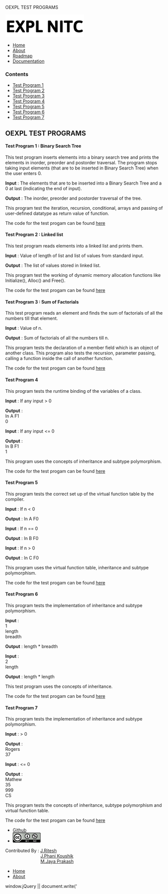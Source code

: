OEXPL TEST PROGRAMS  

[![](img/logo.png)](index.html)

*   [Home](index.html)
*   [About](about.html)
*   [Roadmap](roadmap.html)
*   [Documentation](documentation.html)

### Contents

*   [Test Program 1](#test1)
*   [Test Program 2](#test2)
*   [Test Program 3](#test3)
*   [Test Program 4](#test4)
*   [Test Program 5](#test5)
*   [Test Program 6](#test6)
*   [Test Program 7](#test7)

OEXPL TEST PROGRAMS
-------------------

#### Test Program 1 : Binary Search Tree

This test program inserts elements into a binary search tree and prints the elements in inorder, preorder and postorder traversal. The program stops taking input elements (that are to be inserted in Binary Search Tree) when the user enters 0.

**Input** : The elements that are to be inserted into a Binary Search Tree and a 0 at last (indicating the end of input).

**Output** : The inorder, preorder and postorder traversal of the tree.

This program test the iteration, recursion, conditional, arrays and passing of user-defined datatype as return value of function.

The code for the test progam can be found [here](oexpltestprograms/test1.html)

#### Test Program 2 : Linked list

This test program reads elements into a linked list and prints them.

**Input** : Value of length of list and list of values from standard input.

**Output** : The list of values stored in linked list.

This program test the working of dynamic memory allocation functions like Initialize(), Alloc() and Free().

The code for the test progam can be found [here](oexpltestprograms/test2.html)

#### Test Program 3 : Sum of Factorials

This test program reads an element and finds the sum of factorials of all the numbers till that element.

**Input** : Value of n.

**Output** : Sum of factorials of all the numbers till n.

This program tests the declaration of a member field which is an object of another class. This program also tests the recursion, parameter passing, calling a function inside the call of another function.

The code for the test progam can be found [here](oexpltestprograms/test3.html)

#### Test Program 4

This program tests the runtime binding of the variables of a class.

**Input** : If any input > 0

**Output** :  
In A F1  
0

**Input** : If any input <= 0

**Output** :  
In B F1  
1

This program uses the concepts of inheritance and subtype polymorphism.

The code for the test progam can be found [here](oexpltestprograms/test4.html)

#### Test Program 5

This program tests the correct set up of the virtual function table by the compiler.

**Input** : If n < 0

**Output** : In A F0

**Input** : If n == 0

**Output** : In B F0

**Input** : If n > 0

**Output** : In C F0

This program uses the virtual function table, inheritance and subtype polymorphism.

The code for the test progam can be found [here](oexpltestprograms/test5.html)

#### Test Program 6

This program tests the implementation of inheritance and subtype polymorphism.

**Input** :  
1  
length  
breadth

**Output** : length \* breadth

**Input** :  
2  
length

**Output** : length \* length

This test program uses the concepts of inheritance.

The code for the test progam can be found [here](oexpltestprograms/test6.html)

#### Test Program 7

This program tests the implementation of inheritance and subtype polymorphism.

**Input** : > 0

**Output** :  
Rogers  
37

**Input** : <= 0

**Output** :  
Mathew  
35  
999  
CS

This program tests the concepts of inheritance, subtype polymorphism and virtual function table.

The code for the test progam can be found [here](oexpltestprograms/test7.html)

*   [Github](https://github.com/silcnitc)
*   [![Creative Commons License](img/creativecommons.png)](http://creativecommons.org/licenses/by-nc/4.0/)

Contributed By : [J.Ritesh](#)  
        [J.Phani Koushik](#)  
        [M.Jaya Prakash](#)

*   [Home](index.html)
*   [About](about.html)

window.jQuery || document.write('<script src="js/jquery-1.7.2.min.js"><\\/script>')